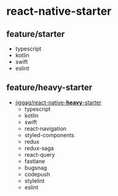 # react-native-starter

## feature/starter
- typescript
- kotlin
- swift
- eslint

## feature/heavy-starter
- [jiggag/react-native-**heavy**-starter](https://github.com/jiggag/react-native-starter/tree/feature/heavy-starter)
  - typescript
  - kotlin
  - swift
  - react-navigation
  - styled-components
  - redux
  - redux-saga
  - react-query
  - fastlane
  - bugsnag
  - codepush 
  - stylelint 
  - eslint
